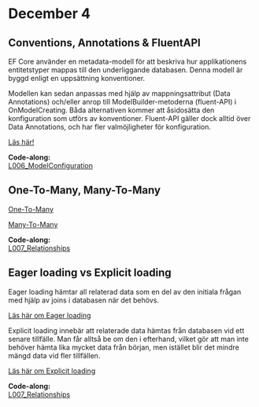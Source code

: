 # December 4

## Conventions, Annotations & FluentAPI

EF Core använder en metadata-modell för att beskriva hur applikationens entitetstyper mappas till den underliggande databasen. Denna modell är byggd enligt en uppsättning konventioner.

Modellen kan sedan anpassas med hjälp av mappningsattribut (Data Annotations) och/eller anrop till ModelBuilder-metoderna (fluent-API) i OnModelCreating. Båda alternativen kommer att åsidosätta den konfiguration som utförs av konventioner. Fluent-API gäller dock alltid över Data Annotations, och har fler valmöjligheter för konfiguration.

[Läs här!](https://learn.microsoft.com/sv-se/ef/core/modeling/)

**Code-along:**  
[L006_ModelConfiguration](https://github.com/everyloop/NET24-Databases/tree/master/Code-along/L006_ModelConfiguration)  

## One-To-Many, Many-To-Many

[One-To-Many](https://learn.microsoft.com/sv-se/ef/core/modeling/relationships/one-to-many)

[Many-To-Many](https://learn.microsoft.com/sv-se/ef/core/modeling/relationships/many-to-many)

**Code-along:**  
[L007_Relationships](https://github.com/everyloop/NET24-Databases/tree/master/Code-along/L007_Relationships)  

## Eager loading vs Explicit loading

Eager loading hämtar all relaterad data som en del av den initiala frågan med hjälp av joins i databasen när det behövs.

[Läs här om Eager loading](https://learn.microsoft.com/sv-se/ef/core/querying/related-data/eager)

Explicit loading innebär att relaterade data hämtas från databasen vid ett senare tillfälle. Man får alltså be om den i efterhand, vilket gör att man inte behöver hämta lika mycket data från början, men istället blir det mindre mängd data vid fler tillfällen.

[Läs här om Explicit loading](https://learn.microsoft.com/sv-se/ef/core/querying/related-data/explicit)

**Code-along:**  
[L007_Relationships](https://github.com/everyloop/NET24-Databases/tree/master/Code-along/L007_Relationships) 
 
